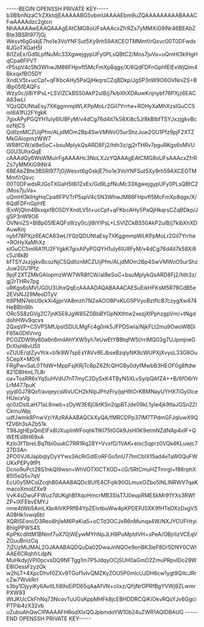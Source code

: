 -----BEGIN OPENSSH PRIVATE KEY-----
b3BlbnNzaC1rZXktdjEAAAAABG5vbmUAAAAEbm9uZQAAAAAAAAABAAACFwAAAAdzc2gtcn
NhAAAAAwEAAQAAAgEAtCMG8oUFsAAAcxZfrRZs7yMMXiG9iNr46BEAbZBte3BSRI977jGj
Wesvt6gGskjE7ho1e3VoYNFSut5Xy9rh59AXCEOTMMmf/rQsvc00T0DFwdsRJGoTXGaH5I
8i1ZxEx/Gd9LpfNuMc33XgwejgypUFy0PLsQBtC2/Mos7juVa+uQmHI3klHgHqCpa6FPVT
rP5spV4c5N3WhwJM86FHpvfl5McFmXp8qgx/X/6QdFDFnGphfElExWjQIm4BkxqxfBO5DY
XndLV5t+ucCpf+qFKbcAHy5PaQjHkqrsCZqBDkp/JgSP3nW9O6OVNniZS+BIBp05fEAQFs
Wzy0c/jI8iYlPsL+LSVlZCkBS50AkP2ulB/j7kibXhXDAuwKnjnybf78PXjz6EACA63wLI
YQzQDUNtaEsy7XKggmmpWLKPpMoLr2GiI7Yrrhe+ROHyXaMhXzsIGuCC5mI6A1fU2FYgkK
7gixAPyPGQYH1uIy6IU8FyM/v4dCg76d4it7k58Xi8c5J/8kBIbfTSYJxzjgkvBcozNjCS
QdlIznMCZUijPfm/ALjdMOm2Bp4SwVMWoO5urShzJuw2GU1Pfz9pjF2XTZMkGAIopmzWW7
WR8fCW/al8eSoC+bsuMplykQsARD8Fj2/hth3z/gj2rTHRv7pguRKgs6sMVUG0U3UhxQqE
cAAAdQy6WsWMulrFgAAAAHc3NoLXJzYQAAAgEAtCMG8oUFsAAAcxZfrRZs7yMMXiG9iNr4
6BEAbZBte3BSRI977jGjWesvt6gGskjE7ho1e3VoYNFSut5Xy9rh59AXCEOTMMmf/rQsvc
00T0DFwdsRJGoTXGaH5I8i1ZxEx/Gd9LpfNuMc33XgwejgypUFy0PLsQBtC2/Mos7juVa+
uQmHI3klHgHqCpa6FPVTrP5spV4c5N3WhwJM86FHpvfl5McFmXp8qgx/X/6QdFDFnGphfE
lExWjQIm4BkxqxfBO5DYXndLV5t+ucCpf+qFKbcAHy5PaQjHkqrsCZqBDkp/JgSP3nW9O6
OVNniZS+BIBp05fEAQFsWzy0c/jI8iYlPsL+LSVlZCkBS50AkP2ulB/j7kibXhXDAuwKnj
nybf78PXjz6EACA63wLIYQzQDUNtaEsy7XKggmmpWLKPpMoLr2GiI7Yrrhe+ROHyXaMhXz
sIGuCC5mI6A1fU2FYgkK7gixAPyPGQYH1uIy6IU8FyM/v4dCg76d4it7k58Xi8c5J/8kBI
bfTSYJxzjgkvBcozNjCSQdlIznMCZUijPfm/ALjdMOm2Bp4SwVMWoO5urShzJuw2GU1Pfz
9pjF2XTZMkGAIopmzWW7WR8fCW/al8eSoC+bsuMplykQsARD8Fj2/hth3z/gj2rTHRv7pg
uRKgs6sMVUG0U3UhxQqEcAAAADAQABAAACAESuEikHFKsM5R78CdB5e2EVsNJ29MeoDTyV
tt8PMN7ebU9ckXi4jjprVA8mzh7NZeAOOBPxKLG5PVyoBztfIcB7czygXw874HeBBIn9Ih
ORc5S8zGVg2C7jnK5E8JgW85Z0BbBYGpNXthtw2xezjXlPphzgpVm/+tNgddohHWv9qcvs
2QxqVP+C5VPSMfJpstSDULMgFc4g0nk5JFPDSwla/NjkFLt2mu9OwoW8DiF65k0DtlVnrg
PCOZDW9ly60a6n6mdAhYXW5yh7eUwEtYBBtqfW5l/rriMQ03g7UJpmjneGDrXlsH8vU5Il
vZUUE/qtZyvYck+b1k9W7spEsYAVv8EJbseBzqlyNK8cWUPXjXvysL33G8Ou5CepX+M0/6
FRgPwvSaL0TfdW+MppFsjKRjTc8pZ6ZfcQHGBy0dyfMwbB3HEOF0g8ftdw821DBHmL7L8r
oa+TosRR6xYqSuHVdlJ7nT7myC2DySxK4TByN5XLvSy/pQAfZA++B/6fO6iYrLrM477puK
yjydI0J78Qxf/avqeycsWxUCH2kNlpJPhzFry/jqH9IOrKBMNayUYHX7iGy0lceHUxcxVg
qc0zDstLaH71sL8nwb+zDyW3E6jOktKSn2qpBTJde09kL1yIe4jk9tlaJGSn2ZlCkmuWpj
udfJwmk8PnwVziYAzRAAABAQCkXyQA/fMRCDPp37lM7TPdmGFJqIuwX9QfZV6h3sAZb51k
T98JgHEpQmEIFx8UXupInWFoqhkTtKl75tGGk9JsH0K9etmNZdNAp4xIF+QWEfEd8H69xA
Kzlo3fTbreLBqTtbi0uukC7RR1Rq28Y+VvxfD/1VAK+eiscSqprz0VQk4KLuwjc727D3An
2PO0VJ6JapbqlyDyVYws3AcRiGdIEoRFGo5nU77ImCbIX15ad4eTaW0QuFWUKxPEPy9fPt
Dcno9uPct28S1nkQI9wsn+WhVOTXICTXOD+cG/5RtCmuHZTmrgI+f86rphX85I5sQ5v7qV
EcU0y5MCslZcqhB0AAABAQDc8UfE4CFqlk90GLmuxOZbo5lNLlNRWV7qaKmacoXmoIZXe9
VvK4sDwuFFWuz7dUKghBfXqoHmcrMB3SlsT7J0eupRMESkMr91YXs3RWfZP+lXFEbvEMYJ
nme4tWb5AmLXbrAlVKPRfB4YpZEIvtbuWw4pKPDEPJSXK9fHTeDXzDxgVSA08Hk1vwq6bI
XQRISEoni/D3Reo8hjleM6PaKia5+oCTd3OCJxR6nMunqa4W/NXJYCUFHtyiBhIgPPWS4S
KpPKcdIttM1BNmf7uX70jWEywMYhNpJLH9PuMptdVH+sPeA/OBjrlizVCEqVZOuuBnizCq
7jZUzMiJMAL2OJAAABAQDQuDa02DwaJnNQOe9onBK3leF8Dr5DNY0CWlAAE6CRqhfrLdpN
MuHkdyjVPl0pcvsDQ9NFTgg1m7P5JdqyOCjSUH0aGmO2ZmuPRpvlDo29WE8IOessFzyzOk
w2hLT+4XpcDhvf0ZXv9TGof1vIvQMZKyZOU5P0mlcUJDH6cw1ygt9QitcJRrcZw7WvkRrI
s3by1OjyyiKy6AvItLfi89sEiPD65qAaAfVN+cIixz/QfijNrDPRfBgYVWj9ZLwmrPXW93
WtJKUcCkFhNq73NcovTuUGsKppMHFk8jcEBHDDRCQiKiOkvRQsYJv6GgciPTPib4zX32vb
uZubuAhQwClPAAAAFHRodXIxQGJpbmdoYW10b24uZWR1AQIDBAUG
-----END OPENSSH PRIVATE KEY-----
